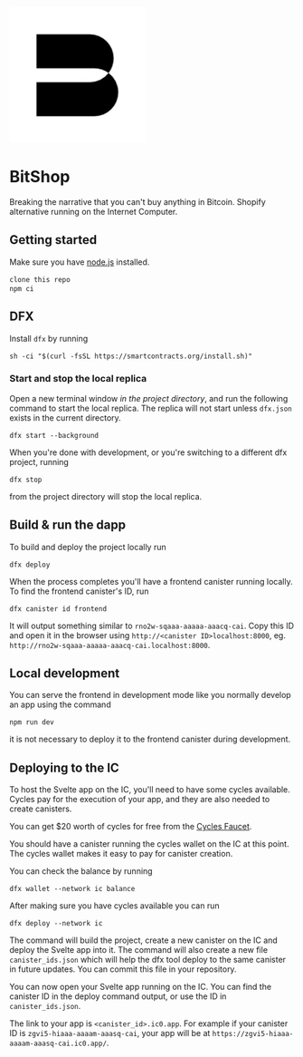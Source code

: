 <p align="left" >
  <img width="240"  src="./src/frontend/static/bitshop_logo_small.jpg">
</p>

# BitShop

Breaking the narrative that you can't buy anything in Bitcoin.
Shopify alternative running on the Internet Computer.

## Getting started

Make sure you have [node.js](https://nodejs.org/) installed.

```
clone this repo
npm ci
```

## DFX

Install `dfx` by running

```
sh -ci "$(curl -fsSL https://smartcontracts.org/install.sh)"
```

### Start and stop the local replica

Open a new terminal window _in the project directory_, and run the following command to start the local replica. The replica will not start unless `dfx.json` exists in the current directory.

```
dfx start --background
```

When you're done with development, or you're switching to a different dfx project, running

```
dfx stop
```

from the project directory will stop the local replica.

## Build & run the dapp

To build and deploy the project locally run

```
dfx deploy
```

When the process completes you'll have a frontend canister running locally. To find the frontend canister's ID, run

```
dfx canister id frontend
```

It will output something similar to `rno2w-sqaaa-aaaaa-aaacq-cai`. Copy this ID and open it in the browser using `http://<canister ID>localhost:8000`, eg. `http://rno2w-sqaaa-aaaaa-aaacq-cai.localhost:8000`.

## Local development

You can serve the frontend in development mode like you normally develop an app using the command

```
npm run dev
```

it is not necessary to deploy it to the frontend canister during development.

## Deploying to the IC

To host the Svelte app on the IC, you'll need to have some cycles available. Cycles pay for the execution of your app, and they are also needed to create canisters.

You can get $20 worth of cycles for free from the [Cycles Faucet](faucet.dfinity.org).

You should have a canister running the cycles wallet on the IC at this point. The cycles wallet makes it easy to pay for canister creation.

You can check the balance by running

```
dfx wallet --network ic balance
```

After making sure you have cycles available you can run

```
dfx deploy --network ic
```

The command will build the project, create a new canister on the IC and deploy the Svelte app into it. The command will also create a new file `canister_ids.json` which will help the dfx tool deploy to the same canister in future updates. You can commit this file in your repository.

You can now open your Svelte app running on the IC. You can find the canister ID in the deploy command output, or use the ID in `canister_ids.json`.

The link to your app is `<canister_id>.ic0.app`. For example if your canister ID is `zgvi5-hiaaa-aaaam-aaasq-cai`, your app will be at `https://zgvi5-hiaaa-aaaam-aaasq-cai.ic0.app/`.
